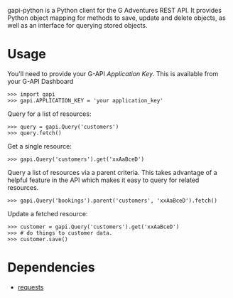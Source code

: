 gapi-python is a Python client for the G Adventures REST API. It provides Python
object mapping for methods to save, update and delete objects, as well as an
interface for querying stored objects.

Usage
===

You'll need to provide your G-API _Application Key_. This is available from your
G-API Dashboard

    >>> import gapi
    >>> gapi.APPLICATION_KEY = 'your application_key'

Query for a list of resources:

    >>> query = gapi.Query('customers')
    >>> query.fetch()

Get a single resource:

    >>> gapi.Query('customers').get('xxAaBceD')

Query a list of resources via a parent criteria. This takes advantage of a
helpful feature in the API which makes it easy to query for related resources.

    >>> gapi.Query('bookings').parent('customers', 'xxAaBceD').fetch()

Update a fetched resource:

    >>> customer = gapi.Query('customers').get('xxAaBceD')
    >>> # do things to customer data.
    >>> customer.save()

Dependencies
===

* [requests](http://docs.python-requests.org/en/latest/)
